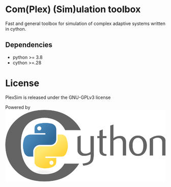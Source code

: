 # Com(Plex) (Sim)ulation toolbox

Fast and general toolbox for simulation of complex adaptive systems written in cython.


## Dependencies

- python >= 3.8
- cython >=.28

# License
PlexSim is released under the GNU-GPLv3 license

Powered by 
![cython](banner/cython_logo.svg)



